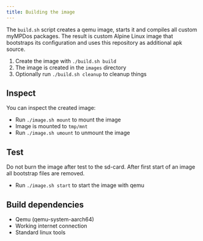 ```yaml
---
title: Building the image
---
```


The `build.sh` script creates a qemu image, starts it and compiles all custom myMPDos packages. The result is custom Alpine Linux image that bootstraps its configuration and uses this repository as additional apk source.

1. Create the image with `./build.sh build`
2. The image is created in the `images` directory
3. Optionally run `./build.sh cleanup` to cleanup things

## Inspect

You can inspect the created image:

- Run `./image.sh mount` to mount the image
- Image is mounted to `tmp/mnt`
- Run `./image.sh umount` to unmount the image

## Test

Do not burn the image after test to the sd-card. After first start of an image all bootstrap files are removed.

- Run `./image.sh start` to start the image with qemu

## Build dependencies

- Qemu (qemu-system-aarch64)
- Working internet connection
- Standard linux tools

